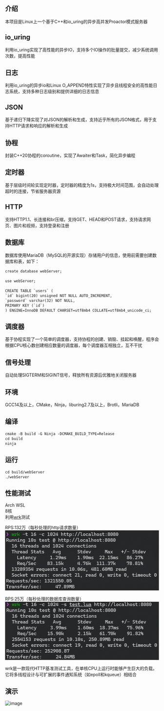 ## 介绍

本项目是Linux上一个基于C++和io_uring的异步高并发Proactor模式服务器

## io_uring

利用io_uring实现了高性能的异步IO，支持多个IO操作的批量提交，减少系统调用次数，提高性能

## 日志

利用io_uring的异步io和Linux O_APPEND特性实现了异步且线程安全的高性能日志系统，支持多种日志级别和提供详细的日志信息

## JSON

基于递归下降实现了对JSON的解析和生成，支持近乎所有的JSON格式，用于支持HTTP请求和响应的解析和生成

## 协程

封装C++20协程的coroutine，实现了Awaiter和Task，简化异步编程

## 定时器

基于层级时间轮实现定时器，定时器的精度为1s，支持极大时间范围，会自动处理超时的连接，节省服务器资源

## HTTP

支持HTTP1.1、长连接和br压缩，支持GET、HEAD和POST请求，支持请求网页、图片和视频，支持登录和注册

## 数据库

数据库使用MariaDB（MySQL的开源实现）存储用户的信息，使用前需要创建数据库和表，如下：

```sql'
create database webServer;

use webServer;

CREATE TABLE `users` (
`id` bigint(20) unsigned NOT NULL AUTO_INCREMENT,
`password` varchar(32) NOT NULL,
PRIMARY KEY (`id`)
) ENGINE=InnoDB DEFAULT CHARSET=utf8mb4 COLLATE=utf8mb4_unicode_ci;
```

## 调度器

基于协程实现了一个简单的调度器，支持协程的创建、销毁、挂起和唤醒，程序会根据CPU核心数创建相应数量的调度器，每个调度器互相独立，互不干扰

## 信号处理

自动处理SIGTERM和SIGINT信号，释放所有资源后优雅地关闭服务器

## 环境

GCC14及以上，CMake，Ninja，liburing2.7及以上，Brotli，MariaDB

## 编译

```shell 
cmake -B build -G Ninja -DCMAKE_BUILD_TYPE=Release
cd build
ninja
```

## 运行

```shell
cd build/webServer
./webServer
```

## 性能测试

Arch WSL  
8核  
利用[wrk](https://github.com/wg/wrk)测试

RPS:132万（每秒处理的http请求数量）  
![image](show/test.png)

RPS:25万（每秒处理的数据库查询数量）  
![image](show/testDatabase.png)

wrk是一款现代HTTP基准测试工具，在单核CPU上运行时能够产生巨大的负载。它将多线程设计与可扩展的事件通知系统（如epoll和kqueue）相结合

## 演示

![image](show/show.gif)

